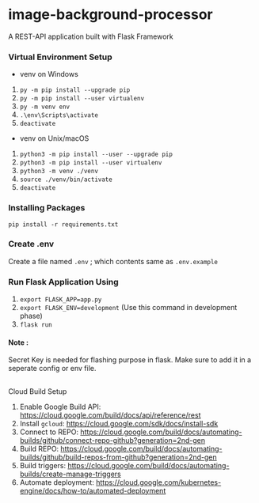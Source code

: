 # image-background-processor

A REST-API application built with Flask Framework

### Virtual Environment Setup
* venv on Windows
1. `py -m pip install --upgrade pip`
2. `py -m pip install --user virtualenv`
3. `py -m venv env`
4. `.\env\Scripts\activate`
5. `deactivate`

* venv on Unix/macOS
1. `python3 -m pip install --user --upgrade pip`
2. `python3 -m pip install --user virtualenv`
3. `python3 -m venv ./venv`
4. `source ./venv/bin/activate`
5. `deactivate`

### Installing Packages
`pip install -r requirements.txt`

### Create .env
Create a file named `.env` ; which contents same as `.env.example`

### Run Flask Application Using
1. `export FLASK_APP=app.py`
2. `export FLASK_ENV=development`  (Use this command in development phase)
3. `flask run`

#### Note : 
Secret Key is needed for flashing purpose in flask. Make sure to add it in a seperate config or env file.

##
Cloud Build Setup
1. Enable Google Build API: https://cloud.google.com/build/docs/api/reference/rest
2. Install `gcloud`: https://cloud.google.com/sdk/docs/install-sdk
3. Connect to REPO: https://cloud.google.com/build/docs/automating-builds/github/connect-repo-github?generation=2nd-gen
4. Build REPO: https://cloud.google.com/build/docs/automating-builds/github/build-repos-from-github?generation=2nd-gen
5. Build triggers: https://cloud.google.com/build/docs/automating-builds/create-manage-triggers
6. Automate deployment: https://cloud.google.com/kubernetes-engine/docs/how-to/automated-deployment